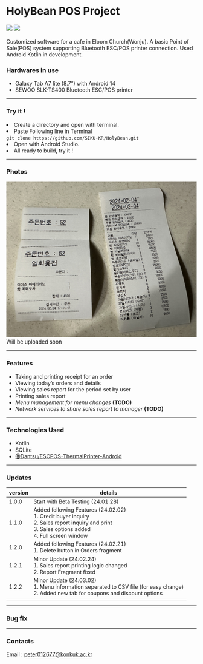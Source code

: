 # HolyBean POS Project
<div> 
<img src="https://img.shields.io/badge/Kotlin-7F52FF?style=for-the-badge&logo=Kotlin&logoColor=white">
<img src="https://img.shields.io/badge/Android-34A853?style=for-the-badge&logo=Android&logoColor=white">
</div>
<br/>
Customized software for a cafe in Eloom Church(Wonju). A basic Point of Sale(POS) system supporting Bluetooth ESC/POS printer connection. Used Android Kotlin in development.

### Hardwares in use

- Galaxy Tab A7 lite (8.7”) with Android 14
- SEWOO SLK-TS400 Bluetooth ESC/POS printer

---

### Try it !
<li>
Create a directory and open with terminal.
</li>
<li>Paste Following line in Terminal</li>
<code>git clone https://github.com/SIKU-KR/HolyBean.git</code>
<li>Open with Android Studio.</li>
<li>All ready to build, try it !</li>

---

### Photos
![img1](./docs/IMG_4935.jpg) <br/>
Will be uploaded soon

---

### Features

- Taking and printing receipt for an order
- Viewing today’s orders and details
- Viewing sales report for the period set by user
- Printing sales report
- *Menu management for menu changes* **(TODO)**
- *Network services to share sales report to manager* **(TODO)**

---

### Technologies Used

- Kotlin
- SQLite
- [@Dantsu/ESCPOS-ThermalPrinter-Android](https://github.com/DantSu/ESCPOS-ThermalPrinter-Android)

---

### Updates

| version | details                                                                                                                                                        |
|---------|----------------------------------------------------------------------------------------------------------------------------------------------------------------|
| 1.0.0   | Start with Beta Testing (24.01.28)                                                                                                                             |
| 1.1.0   | Added following Features (24.02.02) <br> 1. Credit buyer inquiry <br> 2. Sales report inquiry and print <br> 3. Sales options added <br> 4. Full screen window |
| 1.2.0   | Added following Features (24.02.21) <br> 1. Delete button in Orders fragment                                                                                   |
| 1.2.1   | Minor Update (24.02.24) <br> 1. Sales report printing logic changed <br> 2. Report Fragment fixed                                                              |
| 1.2.2   | Minor Update (24.03.02) <br> 1. Menu information seperated to CSV file (for easy change) <br> 2. Added new tab for coupons and discount options                |
|         |                                                                                                                                                                |

---

### Bug fix

---

### Contacts
Email : peter012677@konkuk.ac.kr
